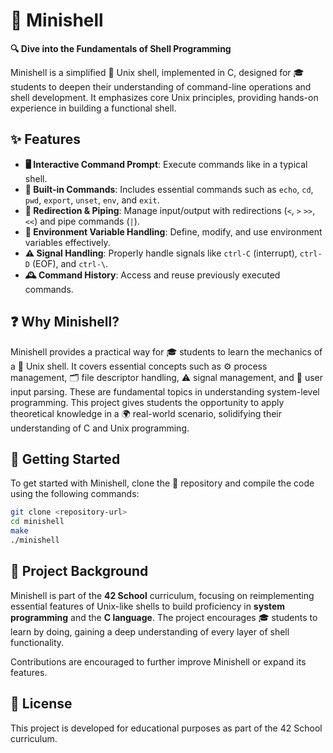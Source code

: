 # 🐚 Minishell

**🔍 Dive into the Fundamentals of Shell Programming**

Minishell is a simplified 🐧 Unix shell, implemented in C, designed for 🎓 students to deepen their understanding of command-line operations and shell development. It emphasizes core Unix principles, providing hands-on experience in building a functional shell.

## ✨ Features
- **🖥️ Interactive Command Prompt**: Execute commands like in a typical shell.
- **🔑 Built-in Commands**: Includes essential commands such as `echo`, `cd`, `pwd`, `export`, `unset`, `env`, and `exit`.
- **🔄 Redirection & Piping**: Manage input/output with redirections (`<`, `>` `>>`, `<<`) and pipe commands (`|`).
- **🌿 Environment Variable Handling**: Define, modify, and use environment variables effectively.
- **⚠️ Signal Handling**: Properly handle signals like `ctrl-C` (interrupt), `ctrl-D` (EOF), and `ctrl-\`.
- **🕰️ Command History**: Access and reuse previously executed commands.

## ❓ Why Minishell?
Minishell provides a practical way for 🎓 students to learn the mechanics of a 🐧 Unix shell. It covers essential concepts such as ⚙️ process management, 🗂️ file descriptor handling, ⚠️ signal management, and 📝 user input parsing. These are fundamental topics in understanding system-level programming. This project gives students the opportunity to apply theoretical knowledge in a 🌍 real-world scenario, solidifying their understanding of C and Unix programming.

## 🚀 Getting Started
To get started with Minishell, clone the 📂 repository and compile the code using the following commands:

```sh
git clone <repository-url>
cd minishell
make
./minishell
```

## 📜 Project Background
Minishell is part of the **42 School** curriculum, focusing on reimplementing essential features of Unix-like shells to build proficiency in **system programming** and the **C language**. The project encourages 🎓 students to learn by doing, gaining a deep understanding of every layer of shell functionality.

Contributions are encouraged to further improve Minishell or expand its features.

## 📄 License
This project is developed for educational purposes as part of the 42 School curriculum.
